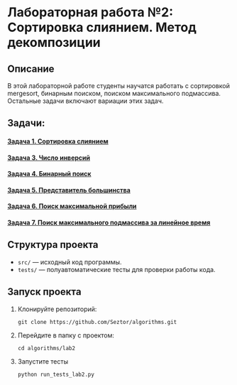 # Лабораторная работа №2: Сортировка слиянием. Метод декомпозиции

## Описание
В этой лабораторной работе студенты научатся работать с сортировкой mergesort, бинарным поиском, поиском максимального подмассива.
Остальные задачи включают вариации этих задач.

## Задачи:
#### [Задача 1. Сортировка слиянием](https://github.com/Seztor/algorithms/tree/main/lab2/task1)
#### [Задача 3. Число инверсий](https://github.com/Seztor/algorithms/tree/main/lab2/task3)
#### [Задача 4. Бинарный поиск](https://github.com/Seztor/algorithms/tree/main/lab2/task4)
#### [Задача 5. Представитель большинства](https://github.com/Seztor/algorithms/tree/main/lab2/task5)
#### [Задача 6. Поиск максимальной прибыли](https://github.com/Seztor/algorithms/tree/main/lab2/task6)
#### [Задача 7. Поиск максимального подмассива за линейное время](https://github.com/Seztor/algorithms/tree/main/lab2/task7)

## Структура проекта
- `src/` — исходный код программы.
- `tests/` — полуавтоматические тесты для проверки работы кода.

## Запуск проекта
1. Клонируйте репозиторий:
   ```
   git clone https://github.com/Seztor/algorithms.git
   ```
2. Перейдите в папку с проектом:
    ```
   cd algorithms/lab2
    ```
3. Запустите тесты
   ```
   python run_tests_lab2.py
   ```

